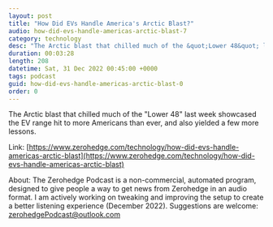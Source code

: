 ```yaml
---
layout: post
title: "How Did EVs Handle America's Arctic Blast?"
audio: how-did-evs-handle-americas-arctic-blast-7
category: technology
desc: "The Arctic blast that chilled much of the &quot;Lower 48&quot; last week showcased the EV range hit to more Americans than ever, and also yielded a few more lessons. "
duration: 00:03:28
length: 208
datetime: Sat, 31 Dec 2022 00:45:00 +0000
tags: podcast
guid: how-did-evs-handle-americas-arctic-blast-0
order: 0
---
```

The Arctic blast that chilled much of the &quot;Lower 48&quot; last week showcased the EV range hit to more Americans than ever, and also yielded a few more lessons. 

Link: [https://www.zerohedge.com/technology/how-did-evs-handle-americas-arctic-blast](https://www.zerohedge.com/technology/how-did-evs-handle-americas-arctic-blast)

About: The Zerohedge Podcast is a non-commercial, automated program, designed to give people a way to get news from Zerohedge in an audio format.  I am actively working on tweaking and improving the setup to create a better listening experience (December 2022).  Suggestions are welcome: [zerohedgePodcast@outlook.com](mailto:zerohedgePodcast@outlook.com)